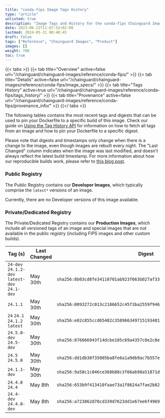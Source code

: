 ```yaml
---
title: "conda-fips Image Tags History"
type: "article"
unlisted: true
description: "Image Tags and History for the conda-fips Chainguard Image"
date: 2023-06-22T11:07:52+02:00
lastmod: 2024-05-31 00:48:45
draft: false
tags: ["Reference", "Chainguard Images", "Product"]
images: []
weight: 700
toc: true
---
```


{{< tabs >}}
{{< tab title="Overview" active=false url="/chainguard/chainguard-images/reference/conda-fips/" >}}
{{< tab title="Details" active=false url="/chainguard/chainguard-images/reference/conda-fips/image_specs/" >}}
{{< tab title="Tags History" active=true url="/chainguard/chainguard-images/reference/conda-fips/tags_history/" >}}
{{< tab title="Provenance" active=false url="/chainguard/chainguard-images/reference/conda-fips/provenance_info/" >}}
{{</ tabs >}}

The following tables contains the most recent tags and digests that can be used to pin your Dockerfile to a specific build of this image. Check our guide on [Using the Tag History API](/chainguard/chainguard-images/using-the-tag-history-api/) for information on how to fetch all tags from an image and how to pin your Dockerfile to a specific digest.

Please note that digests and timestamps only change when there is a change to the image, even though images are rebuilt every night. The "Last Changed" column indicates when the image was last modified, and doesn't always reflect the latest build timestamp. For more information about how our reproducible builds work, please refer to [this blog post](https://www.chainguard.dev/unchained/reproducing-chainguards-reproducible-image-builds).

### Public Registry
The Public Registry contains our **Developer Images**, which typically comprise the `latest*` versions of an image.

Currently, there are no Developer versions of this image available.

### Private/Dedicated Registry
The Private/Dedicated Registry contains our **Production Images**, which include all versioned tags of an image and special images that are not available in the public registry (including FIPS images and other custom builds).

| Tag (s)                                        | Last Changed | Digest                                                                    |
|------------------------------------------------|--------------|---------------------------------------------------------------------------|
|  `24-dev` `24.1.2-dev` `latest-dev` `24.1-dev` | May 30th     | `sha256:8b03cd8fe34110701ab923f663b027af335c5596a0afc9c40b32dfaa5d8b9d69` |
|  `24.1.1`                                      | May 30th     | `sha256:0093272c013c2186652c45f3ba2559f946e8125432835b900d91e74a3275fc04` |
|  `24` `24.1` `24.1.2` `latest`                 | May 30th     | `sha256:e02c855ccd65482c3589663497151934811d724ff770d7d4d6900211ed43f40a` |
|  `24.5.0-dev` `24.5-dev`                       | May 30th     | `sha256:876666943f14dcbe105c69a4357c8e2c8ead60276026f912c906bd962c71d523` |
|  `24.5` `24.5.0`                               | May 30th     | `sha256:dd1db30f35005ba8fe6a1a9db9ac7b557e09285498a831fdcbd620457d55fc60` |
|  `24.1.1-dev`                                  | May 30th     | `sha256:9a58c1c046ce368b88c3f66ab98a51871d6aadfaa4c36ad6f1207dd698658a30` |
|  `24.4.0` `24.4`                               | May 8th      | `sha256:653b9f413410faae73a1f8624a7fae2b82c90241fd6227a951b438f716f7c315` |
|  `24.4-dev` `24.4.0-dev`                       | May 8th      | `sha256:a723862d70cd339d7623dd1e67ee6f4969b8b143fc2e14de0308f83860518afd` |


